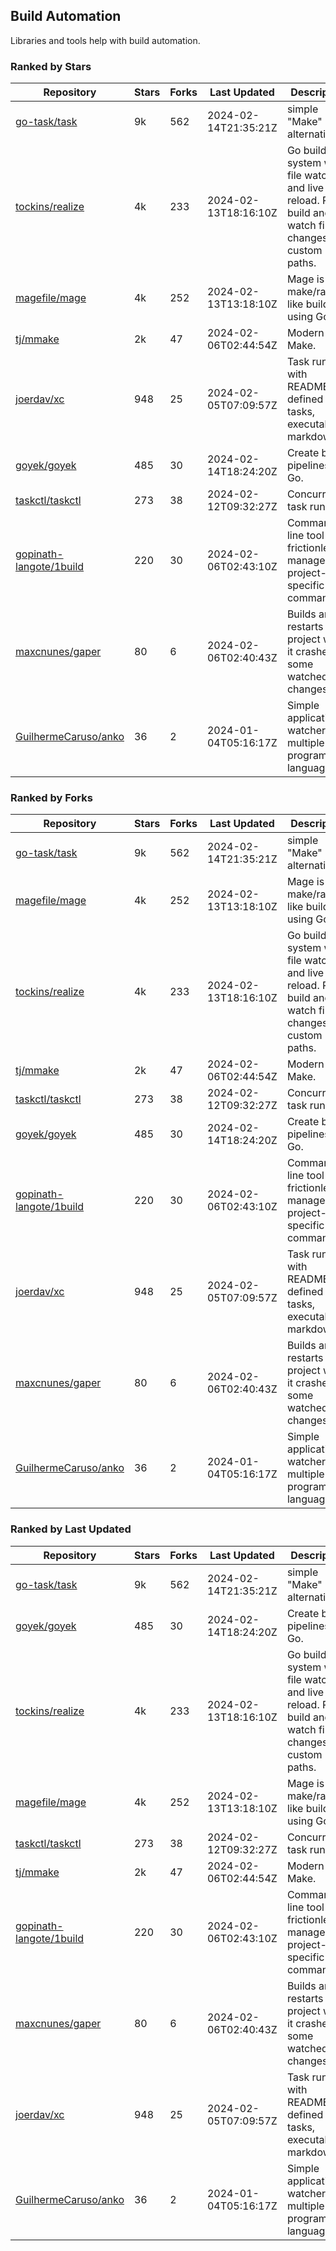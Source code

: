 ## Build Automation

Libraries and tools help with build automation.

### Ranked by Stars

| Repository | Stars | Forks | Last Updated | Description | 
|------------|-------|-------|--------------|-------------|
| [go-task/task](https://github.com/go-task/task) | 9k | 562 | 2024-02-14T21:35:21Z |  simple "Make" alternative. |
| [tockins/realize](https://github.com/tockins/realize) | 4k | 233 | 2024-02-13T18:16:10Z |  Go build a system with file watchers and live to reload. Run, build and watch file changes with custom paths. |
| [magefile/mage](https://github.com/magefile/mage) | 4k | 252 | 2024-02-13T13:18:10Z |  Mage is a make/rake-like build tool using Go. |
| [tj/mmake](https://github.com/tj/mmake) | 2k | 47 | 2024-02-06T02:44:54Z |  Modern Make. |
| [joerdav/xc](https://github.com/joerdav/xc) | 948 | 25 | 2024-02-05T07:09:57Z |  Task runner with README.md defined tasks, executable markdown. |
| [goyek/goyek](https://github.com/goyek/goyek) | 485 | 30 | 2024-02-14T18:24:20Z |  Create build pipelines in Go. |
| [taskctl/taskctl](https://github.com/taskctl/taskctl) | 273 | 38 | 2024-02-12T09:32:27Z |  Concurrent task runner. |
| [gopinath-langote/1build](https://github.com/gopinath-langote/1build) | 220 | 30 | 2024-02-06T02:43:10Z |  Command line tool to frictionlessly manage project-specific commands. |
| [maxcnunes/gaper](https://github.com/maxcnunes/gaper) | 80 | 6 | 2024-02-06T02:40:43Z |  Builds and restarts a Go project when it crashes or some watched file changes. |
| [GuilhermeCaruso/anko](https://github.com/GuilhermeCaruso/anko) | 36 | 2 | 2024-01-04T05:16:17Z |  Simple application watcher for multiple programming languages. |

### Ranked by Forks

| Repository | Stars | Forks | Last Updated | Description | 
|------------|-------|-------|--------------|-------------|
| [go-task/task](https://github.com/go-task/task) | 9k | 562 | 2024-02-14T21:35:21Z |  simple "Make" alternative. |
| [magefile/mage](https://github.com/magefile/mage) | 4k | 252 | 2024-02-13T13:18:10Z |  Mage is a make/rake-like build tool using Go. |
| [tockins/realize](https://github.com/tockins/realize) | 4k | 233 | 2024-02-13T18:16:10Z |  Go build a system with file watchers and live to reload. Run, build and watch file changes with custom paths. |
| [tj/mmake](https://github.com/tj/mmake) | 2k | 47 | 2024-02-06T02:44:54Z |  Modern Make. |
| [taskctl/taskctl](https://github.com/taskctl/taskctl) | 273 | 38 | 2024-02-12T09:32:27Z |  Concurrent task runner. |
| [goyek/goyek](https://github.com/goyek/goyek) | 485 | 30 | 2024-02-14T18:24:20Z |  Create build pipelines in Go. |
| [gopinath-langote/1build](https://github.com/gopinath-langote/1build) | 220 | 30 | 2024-02-06T02:43:10Z |  Command line tool to frictionlessly manage project-specific commands. |
| [joerdav/xc](https://github.com/joerdav/xc) | 948 | 25 | 2024-02-05T07:09:57Z |  Task runner with README.md defined tasks, executable markdown. |
| [maxcnunes/gaper](https://github.com/maxcnunes/gaper) | 80 | 6 | 2024-02-06T02:40:43Z |  Builds and restarts a Go project when it crashes or some watched file changes. |
| [GuilhermeCaruso/anko](https://github.com/GuilhermeCaruso/anko) | 36 | 2 | 2024-01-04T05:16:17Z |  Simple application watcher for multiple programming languages. |

### Ranked by Last Updated

| Repository | Stars | Forks | Last Updated | Description | 
|------------|-------|-------|--------------|-------------|
| [go-task/task](https://github.com/go-task/task) | 9k | 562 | 2024-02-14T21:35:21Z |  simple "Make" alternative. |
| [goyek/goyek](https://github.com/goyek/goyek) | 485 | 30 | 2024-02-14T18:24:20Z |  Create build pipelines in Go. |
| [tockins/realize](https://github.com/tockins/realize) | 4k | 233 | 2024-02-13T18:16:10Z |  Go build a system with file watchers and live to reload. Run, build and watch file changes with custom paths. |
| [magefile/mage](https://github.com/magefile/mage) | 4k | 252 | 2024-02-13T13:18:10Z |  Mage is a make/rake-like build tool using Go. |
| [taskctl/taskctl](https://github.com/taskctl/taskctl) | 273 | 38 | 2024-02-12T09:32:27Z |  Concurrent task runner. |
| [tj/mmake](https://github.com/tj/mmake) | 2k | 47 | 2024-02-06T02:44:54Z |  Modern Make. |
| [gopinath-langote/1build](https://github.com/gopinath-langote/1build) | 220 | 30 | 2024-02-06T02:43:10Z |  Command line tool to frictionlessly manage project-specific commands. |
| [maxcnunes/gaper](https://github.com/maxcnunes/gaper) | 80 | 6 | 2024-02-06T02:40:43Z |  Builds and restarts a Go project when it crashes or some watched file changes. |
| [joerdav/xc](https://github.com/joerdav/xc) | 948 | 25 | 2024-02-05T07:09:57Z |  Task runner with README.md defined tasks, executable markdown. |
| [GuilhermeCaruso/anko](https://github.com/GuilhermeCaruso/anko) | 36 | 2 | 2024-01-04T05:16:17Z |  Simple application watcher for multiple programming languages. |

